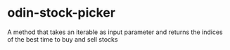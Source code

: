 # odin-stock-picker

A method that takes an iterable as input parameter and returns the indices of the best time to buy and sell stocks
